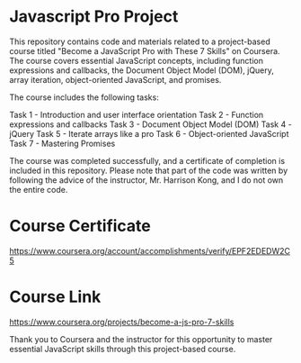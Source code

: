 # Javascript Pro Project

This repository contains code and materials related to a project-based course titled "Become a JavaScript Pro with These 7 Skills" on Coursera. The course covers essential JavaScript concepts, including function expressions and callbacks, the Document Object Model (DOM), jQuery, array iteration, object-oriented JavaScript, and promises.

The course includes the following tasks:

Task 1 - Introduction and user interface orientation
Task 2 - Function expressions and callbacks
Task 3 - Document Object Model (DOM)
Task 4 - jQuery
Task 5 - Iterate arrays like a pro
Task 6 - Object-oriented JavaScript
Task 7 - Mastering Promises

The course was completed successfully, and a certificate of completion is included in this repository. Please note that part of the code was written by following the advice of the instructor, Mr. Harrison Kong, and I do not own the entire code.

# Course Certificate 
  https://www.coursera.org/account/accomplishments/verify/EPF2EDEDW2C5
  
# Course Link 
  https://www.coursera.org/projects/become-a-js-pro-7-skills
  
Thank you to Coursera and the instructor for this opportunity to master essential JavaScript skills through this project-based course.
